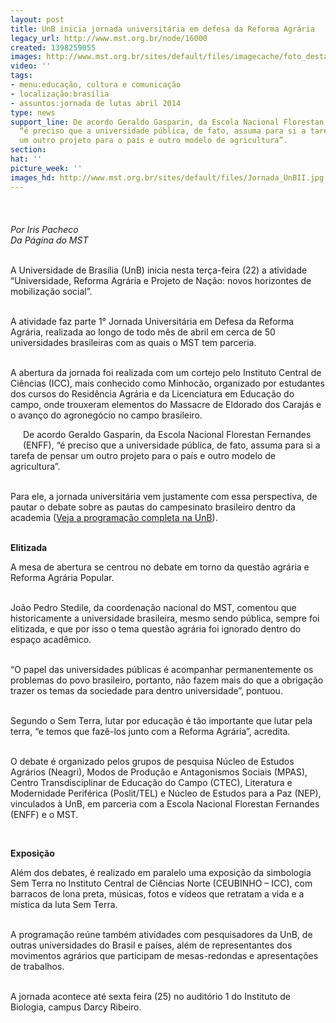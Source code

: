 ```yaml
---
layout: post
title: UnB inicia jornada universitária em defesa da Reforma Agrária
legacy_url: http://www.mst.org.br/node/16000
created: 1398259055
images: http://www.mst.org.br/sites/default/files/imagecache/foto_destaque/Jornada_UnBII.jpg
video: ''
tags:
- menu:educação, cultura e comunicação
- localização:brasília
- assuntos:jornada de lutas abril 2014
type: news
support_line: De acordo Geraldo Gasparin, da Escola Nacional Florestan Fernandes (ENFF),
  “é preciso que a universidade pública, de fato, assuma para si a tarefa de pensar
  um outro projeto para o país e outro modelo de agricultura”.
section: 
hat: ''
picture_week: ''
images_hd: http://www.mst.org.br/sites/default/files/Jornada_UnBII.jpg
---
```

<p class="MsoNormal"><em><img style="margin: 10px;" src="http://www.mst.org.br/sites/default/files/jornada_UnB.jpg" alt=""><br><br>Por Iris Pacheco<br></em><em>Da Página do MST<br></em>&nbsp;</p><p class="MsoNormal">A Universidade de Brasília (UnB) inicia nesta terça-feira (22) a atividade “Universidade, Reforma Agrária e Projeto de Nação: novos horizontes de mobilização social”.<br>&nbsp;</p><p class="MsoNormal">A atividade faz parte 1° Jornada Universitária em Defesa da Reforma Agrária, realizada ao longo de todo mês de abril em cerca de 50 universidades brasileiras com as quais o MST tem parceria.</p><p class="MsoNormal"><br>A abertura da jornada foi realizada com um cortejo pelo Instituto Central de Ciências (ICC), mais conhecido como Minhocão, organizado por estudantes dos cursos do Residência Agrária e da Licenciatura em Educação do campo, onde trouxeram elementos do Massacre de Eldorado dos Carajás e o avanço do agronegócio no campo brasileiro.</p><p><img style="margin: 10px; float: left;" src="http://www.mst.org.br/sites/default/files/cortejo2.jpg" alt=""></p><p class="MsoNormal">De acordo Geraldo Gasparin, da Escola Nacional Florestan Fernandes (ENFF), “é preciso que a universidade pública, de fato, assuma para si a tarefa de pensar um outro projeto para o país e outro modelo de agricultura”.</p><p class="MsoNormal"><br>Para ele, a jornada universitária vem justamente com essa perspectiva, de pautar o debate sobre as pautas do campesinato brasileiro dentro da academia (<a href="http://modosdeproducao.wordpress.com/2014/04/17/programacao-i-jornada-universidade-reforma-agraria-e-projeto-de-nacao-novos-horizontes-de-mobilizacao-social/" target="_blank">Veja a programação completa na UnB</a>).</p><p class="MsoNormal"><br> <strong>Elitizada</strong></p><p class="MsoNormal">A mesa de abertura se centrou no debate em torno da questão agrária e Reforma Agrária Popular.<br>&nbsp;</p><p class="MsoNormal">João Pedro Stedile, da coordenação nacional do MST, comentou que historicamente a universidade brasileira, mesmo sendo pública, sempre foi elitizada, e que por isso o tema questão agrária foi ignorado dentro do espaço acadêmico.</p><p class="MsoNormal"><br>“O papel das universidades públicas é acompanhar permanentemente os problemas do povo brasileiro, portanto, não fazem mais do que a obrigação trazer os temas da sociedade para dentro universidade”, pontuou.</p><p class="MsoNormal"><br>Segundo o Sem Terra, lutar por educação é tão importante que lutar pela terra, “e temos que fazê-los junto com a Reforma Agrária”, acredita.<br>&nbsp;</p><div><p class="MsoNormal">O debate é organizado pelos grupos de pesquisa Núcleo de Estudos Agrários (Neagri), Modos de Produção e Antagonismos Sociais (MPAS), Centro Transdisciplinar de Educação do Campo (CTEC), Literatura e Modernidade Periférica (Poslit/TEL) e Núcleo de Estudos para a Paz (NEP), vinculados à UnB, em parceria com a Escola Nacional Florestan Fernandes (ENFF) e o MST.</p><img style="margin: 10px; float: right;" src="http://www.mst.org.br/sites/default/files/barraca%20simbologia2.jpg" alt=""></div><div><br><p class="MsoNormal"><strong>Exposição</strong></p></div><div><p class="MsoNormal">Além dos debates, é realizado em paralelo uma exposição da simbologia Sem Terra no Instituto Central de Ciências Norte (CEUBINHO – ICC), com barracos de lona preta, músicas, fotos e vídeos que retratam a vida e a mística da luta Sem Terra.</p><p class="MsoNormal"><br>A programação reúne também atividades com pesquisadores da UnB, de outras universidades do Brasil e países, além de representantes dos movimentos agrários que participam de mesas-redondas e apresentações de trabalhos.</p><p><br>A jornada acontece até sexta feira (25) no auditório 1 do Instituto de Biologia, campus Darcy Ribeiro.</p><p>&nbsp;</p></div>
